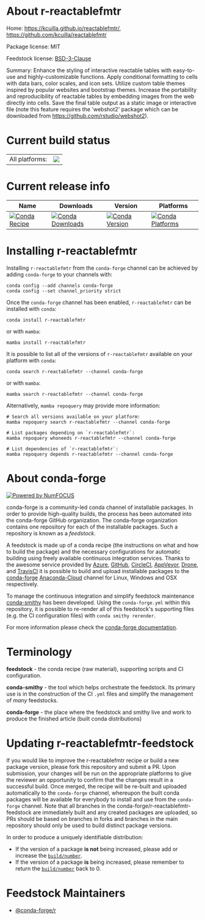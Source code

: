 About r-reactablefmtr
=====================

Home: https://kcuilla.github.io/reactablefmtr/, https://github.com/kcuilla/reactablefmtr

Package license: MIT

Feedstock license: [BSD-3-Clause](https://github.com/conda-forge/r-reactablefmtr-feedstock/blob/main/LICENSE.txt)

Summary: Enhance the styling of interactive reactable tables with easy-to-use and highly-customizable functions. Apply conditional formatting to cells with data bars, color scales, and icon sets. Utilize custom table themes inspired by popular websites and bootstrap themes. Increase the portability and reproducibility of reactable tables by embedding images from the web directly into cells. Save the final table output as a static image or interactive file (note this feature requires the 'webshot2' package which can be downloaded from <https://github.com/rstudio/webshot2>).

Current build status
====================


<table><tr><td>All platforms:</td>
    <td>
      <a href="https://dev.azure.com/conda-forge/feedstock-builds/_build/latest?definitionId=14339&branchName=main">
        <img src="https://dev.azure.com/conda-forge/feedstock-builds/_apis/build/status/r-reactablefmtr-feedstock?branchName=main">
      </a>
    </td>
  </tr>
</table>

Current release info
====================

| Name | Downloads | Version | Platforms |
| --- | --- | --- | --- |
| [![Conda Recipe](https://img.shields.io/badge/recipe-r--reactablefmtr-green.svg)](https://anaconda.org/conda-forge/r-reactablefmtr) | [![Conda Downloads](https://img.shields.io/conda/dn/conda-forge/r-reactablefmtr.svg)](https://anaconda.org/conda-forge/r-reactablefmtr) | [![Conda Version](https://img.shields.io/conda/vn/conda-forge/r-reactablefmtr.svg)](https://anaconda.org/conda-forge/r-reactablefmtr) | [![Conda Platforms](https://img.shields.io/conda/pn/conda-forge/r-reactablefmtr.svg)](https://anaconda.org/conda-forge/r-reactablefmtr) |

Installing r-reactablefmtr
==========================

Installing `r-reactablefmtr` from the `conda-forge` channel can be achieved by adding `conda-forge` to your channels with:

```
conda config --add channels conda-forge
conda config --set channel_priority strict
```

Once the `conda-forge` channel has been enabled, `r-reactablefmtr` can be installed with `conda`:

```
conda install r-reactablefmtr
```

or with `mamba`:

```
mamba install r-reactablefmtr
```

It is possible to list all of the versions of `r-reactablefmtr` available on your platform with `conda`:

```
conda search r-reactablefmtr --channel conda-forge
```

or with `mamba`:

```
mamba search r-reactablefmtr --channel conda-forge
```

Alternatively, `mamba repoquery` may provide more information:

```
# Search all versions available on your platform:
mamba repoquery search r-reactablefmtr --channel conda-forge

# List packages depending on `r-reactablefmtr`:
mamba repoquery whoneeds r-reactablefmtr --channel conda-forge

# List dependencies of `r-reactablefmtr`:
mamba repoquery depends r-reactablefmtr --channel conda-forge
```


About conda-forge
=================

[![Powered by
NumFOCUS](https://img.shields.io/badge/powered%20by-NumFOCUS-orange.svg?style=flat&colorA=E1523D&colorB=007D8A)](https://numfocus.org)

conda-forge is a community-led conda channel of installable packages.
In order to provide high-quality builds, the process has been automated into the
conda-forge GitHub organization. The conda-forge organization contains one repository
for each of the installable packages. Such a repository is known as a *feedstock*.

A feedstock is made up of a conda recipe (the instructions on what and how to build
the package) and the necessary configurations for automatic building using freely
available continuous integration services. Thanks to the awesome service provided by
[Azure](https://azure.microsoft.com/en-us/services/devops/), [GitHub](https://github.com/),
[CircleCI](https://circleci.com/), [AppVeyor](https://www.appveyor.com/),
[Drone](https://cloud.drone.io/welcome), and [TravisCI](https://travis-ci.com/)
it is possible to build and upload installable packages to the
[conda-forge](https://anaconda.org/conda-forge) [Anaconda-Cloud](https://anaconda.org/)
channel for Linux, Windows and OSX respectively.

To manage the continuous integration and simplify feedstock maintenance
[conda-smithy](https://github.com/conda-forge/conda-smithy) has been developed.
Using the ``conda-forge.yml`` within this repository, it is possible to re-render all of
this feedstock's supporting files (e.g. the CI configuration files) with ``conda smithy rerender``.

For more information please check the [conda-forge documentation](https://conda-forge.org/docs/).

Terminology
===========

**feedstock** - the conda recipe (raw material), supporting scripts and CI configuration.

**conda-smithy** - the tool which helps orchestrate the feedstock.
                   Its primary use is in the construction of the CI ``.yml`` files
                   and simplify the management of *many* feedstocks.

**conda-forge** - the place where the feedstock and smithy live and work to
                  produce the finished article (built conda distributions)


Updating r-reactablefmtr-feedstock
==================================

If you would like to improve the r-reactablefmtr recipe or build a new
package version, please fork this repository and submit a PR. Upon submission,
your changes will be run on the appropriate platforms to give the reviewer an
opportunity to confirm that the changes result in a successful build. Once
merged, the recipe will be re-built and uploaded automatically to the
`conda-forge` channel, whereupon the built conda packages will be available for
everybody to install and use from the `conda-forge` channel.
Note that all branches in the conda-forge/r-reactablefmtr-feedstock are
immediately built and any created packages are uploaded, so PRs should be based
on branches in forks and branches in the main repository should only be used to
build distinct package versions.

In order to produce a uniquely identifiable distribution:
 * If the version of a package **is not** being increased, please add or increase
   the [``build/number``](https://docs.conda.io/projects/conda-build/en/latest/resources/define-metadata.html#build-number-and-string).
 * If the version of a package **is** being increased, please remember to return
   the [``build/number``](https://docs.conda.io/projects/conda-build/en/latest/resources/define-metadata.html#build-number-and-string)
   back to 0.

Feedstock Maintainers
=====================

* [@conda-forge/r](https://github.com/conda-forge/r/)

